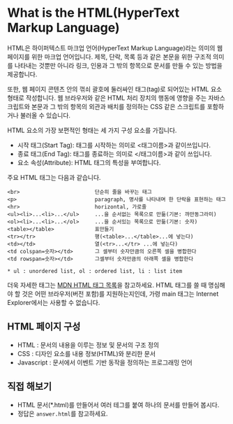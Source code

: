 # What is the HTML(HyperText Markup Language)

HTML은 하이퍼텍스트 마크업 언어(HyperText Markup Language)라는 의미의 웹 페이지를 위한 마크업 언어입니다. 제목, 단락, 목록 등과 같은 본문을 위한 구조적 의미를 나타내는 것뿐만 아니라 링크, 인용과 그 밖의 항목으로 문서를 만들 수 있는 방법을 제공합니다.

또한, 웹 페이지 콘텐츠 안의 꺾쇠 괄호에 둘러싸인 태그(tag)로 되어있는 HTML 요소 형태로 작성합니다. 웹 브라우저와 같은 HTML 처리 장치의 행동에 영향을 주는 자바스크립트와 본문과 그 밖의 항목의 외관과 배치를 정의하는 CSS 같은 스크립트를 포함하거나 불러올 수 있습니다.

HTML 요소의 가장 보편적인 형태는 세 가지 구성 요소를 가집니다.

- 시작 태그(Start Tag): 태그를 시작하는 의미로 <태그이름>과 같이쓰입니다.
- 종료 태그(End Tag): 태그를 종료하는 의미로 </태그이름>과 같이 쓰입니다.
- 요소 속성(Attribute): HTML 태그의 특성을 부여합니다.

주요 HTML 태그는 다음과 같습니다.

```text
<br>                        단순히 줄을 바꾸는 태그
<p>                         paragraph, 명사를 나타내며 한 단락을 표현하는 태그
<hr>                        horizontal, 가로줄
<ul><li>...<li>...</ul>     ...을 순서없는 목록으로 만듦(기본: 까만동그라미)
<ol><li>...<li>...</ol>     ...을 순서있는 목록으로 만듦(기본: 숫자)
<table></table>             표만들기
<tr></tr>                   행(<table>...</table>...에 넣는다)
<td></td>                   열(<tr>...</tr> ...에 넣는다)
<td colspan=숫자></td>       그 셀부터 숫자만큼의 오른쪽 셀을 병합한다
<td rowspan=숫자></td>       그셀부터 숫자만큼의 아래쪽 셀을 병합한다

* ul : unordered list, ol : ordered list, li : list item
```

더욱 자세한 태그는 [MDN HTML 태그 목록](https://developer.mozilla.org/ko/docs/Web/HTML)을 참고하세요. HTML 태그를 쓸 때 명심해야 할 것은 어떤 브라우저(버전 포함)를 지원하는지인데, 가령 main 태그는 Internet Explorer에서는 사용할 수 없습니다.

## HTML 페이지 구성

- HTML : 문서의 내용을 이루는 정보 및 문서의 구조 정의
- CSS : 디자인 요소를 내용 정보(HTML)와 분리한 문서
- Javascript : 문서에서 이벤트 기반 동작을 정의하는 프로그래밍 언어

## 직접 해보기

- HTML 문서(\*.html)를 만들어서 여러 테그를 붙여 하나의 문서를 만들어 봅시다.
- 정답은 `answer.html`를 참고하세요.
